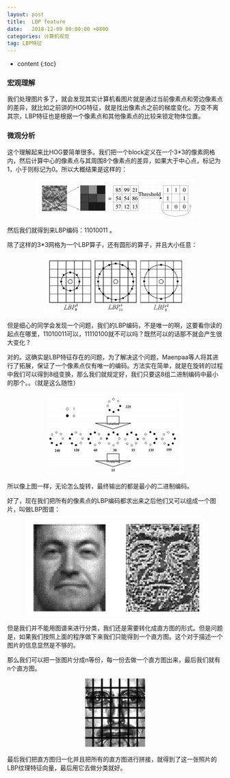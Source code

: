 ```yaml
---
layout: post
title:  LBP feature
date:   2018-12-09 00:00:00 +0800
categories: 计算机视觉
tag: LBP特征
---
```


* content
{:toc}


### 宏观理解
我们处理图片多了，就会发现其实计算机看图片就是通过当前像素点和旁边像素点的差异，就比如之前讲的HOG特征，就是找出像素点之前的梯度变化。万变不离其宗，LBP特征也是根据一个像素点和其他像素点的比较来锁定物体位置。

### 微观分析
这个理解起来比HOG要简单很多。我们把一个block定义在一个3*3的像素网格内，然后计算中心的像素点与其周围8个像素点的差异，如果大于中心点，标记为1，小于则标记为0。所以大概结果是这样的：

<p align="center"> 
  <img src="/imgs/lbpfeature/1.png">
</p>

然后我们就得到来LBP编码：11010011 。

除了这样的3*3网格为一个LBP算子，还有圆形的算子，并且大小任意：

<p align="center"> 
  <img src="/imgs/lbpfeature/2.png">
</p>

但是细心的同学会发现一个问题，我们的LBP编码，不是唯一的啊，这要看你读的起点在哪里，11010011可以，11110100就不可以吗？既然可以的话那不就会产生很大变化？

对的。这确实是LBP特征存在的问题，为了解决这个问题，Maenpaa等人将其进行了拓展，保证了一个像素点仅有唯一的编码。方法实在简单，就是在旋转的过程中我们可以得到8组变换，那么我们就规定好，我们只要这8组二进制编码中最小的那个。。（就是这么随性）

<p align="center"> 
  <img src="/imgs/lbpfeature/3.png">
</p>

所以像上图一样，无论怎么旋转，最终输出的都是最小的二进制编码。

好了，现在我们把所有的像素点的LBP编码都求出来之后他们又可以组成一个图片，叫做LBP图谱：

<p align="center"> 
  <img src="/imgs/lbpfeature/4.png">
</p>

但是我们并不能用图谱来进行分类，我们还是需要转化成直方图的形式。但是问题是，如果我们按照上面的程序做下来我们只能得到一个直方图。这个对于描述一个图片的信息显然是不够的。

那么我们可以把一张图片分成n等份，每一份去做一个直方图出来，最后我们就有n个直方图。

<p align="center"> 
  <img src="/imgs/lbpfeature/5.png">
</p>

最后我们把直方图归一化并且把所有的直方图进行拼接，就得到了这一张照片的LBP纹理特征向量，最后用它去做分类就好。
